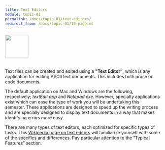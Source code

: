 ```yaml
---
title: Text Editors
module: topic-01
permalink: /docs/topic-01/text-editors/
redirect_from: /docs/topic-01/10-page.md
---
```


<img src="./../../../img/arrow-divider.svg" style="width: 75px; border: none; margin: 0px 0 20px 0" />

Text files can be created and edited using a **"Text Editor”**, which is any application for editing ASCII text documents. This includes both prose or code documents.

The default application on Mac and Windows are the following, respectively; _textEdit.app_ and _Notepad.exe._ However, specialty applications exist which can ease the type of work you will be undertaking this semester. These applications are designed to speed up the writing process and are specially designed to display text documents in a way that makes identifying errors more easy.

There are many types of text editors, each optimized for specific types of tasks. This [Wikipedia page on text editors](https://en.wikipedia.org/wiki/Text_editor) will familiarize yourself with some of the specifics and differences. Pay particular attention to the “Typical Features” section.
